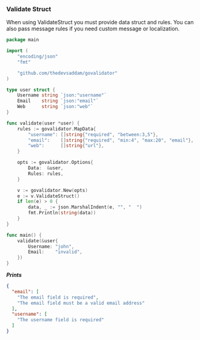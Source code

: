 

### Validate Struct

When using ValidateStruct you must provide data struct and rules. You can also pass message rules if you need custom message or localization.

```go
package main

import (
	"encoding/json"
	"fmt"

	"github.com/thedevsaddam/govalidator"
)

type user struct {
	Username string `json:"username"`
	Email    string `json:"email"`
	Web      string `json:"web"`
}

func validate(user *user) {
	rules := govalidator.MapData{
		"username": []string{"required", "between:3,5"},
		"email":    []string{"required", "min:4", "max:20", "email"},
		"web":      []string{"url"},
	}

	opts := govalidator.Options{
		Data:  &user,
		Rules: rules,
	}

	v := govalidator.New(opts)
	e := v.ValidateStruct()
	if len(e) > 0 {
		data, _ := json.MarshalIndent(e, "", "  ")
		fmt.Println(string(data))
	}
}

func main() {
	validate(&user{
		Username: "john",
		Email:    "invalid",
	})
}
```
***Prints***
```json
{
  "email": [
    "The email field is required",
    "The email field must be a valid email address"
  ],
  "username": [
    "The username field is required"
  ]
}
```
